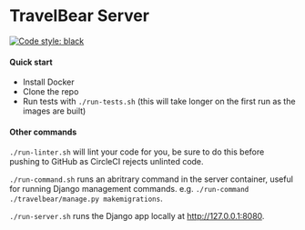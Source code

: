 # TravelBear Server

[![Code style: black](https://img.shields.io/badge/code%20style-black-000000.svg)](https://github.com/ambv/black)


#### Quick start

 - Install Docker
 - Clone the repo
 - Run tests with `./run-tests.sh` (this will take longer on the first run as the images are built)

#### Other commands

`./run-linter.sh` will lint your code for you, be sure to do this before pushing to GitHub as CircleCI
rejects unlinted code.

`./run-command.sh` runs an abritrary command in the server container, useful for running Django management
commands. e.g. `./run-command ./travelbear/manage.py makemigrations`.

`./run-server.sh` runs the Django app locally at http://127.0.0.1:8080.
